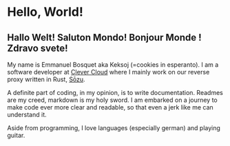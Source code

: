 # Hello, World! 

## Hallo Welt! Saluton Mondo! Bonjour Monde ! Zdravo svete!

My name is Emmanuel Bosquet aka Keksoj (=cookies in esperanto).
I am a software developer at [Clever Cloud](clever-cloud.com/) where I mainly work on our reverse proxy written in Rust, [Sōzu](https://github.com/sozu-proxy/sozu).

A definite part of coding, in my opinion, is to write documentation.
Readmes are my creed, markdown is my holy sword.
I am embarked on a journey to make code ever more clear and readable, so that even a jerk like me can understand it.

Aside from programming, I love languages (especially german) and playing guitar.
